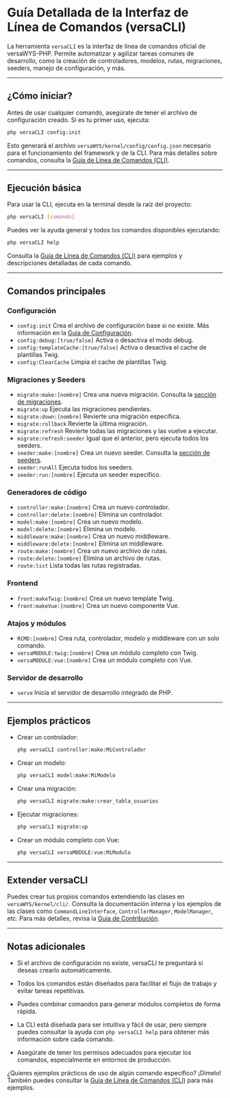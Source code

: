 # Guía Detallada de la Interfaz de Línea de Comandos (versaCLI)

La herramienta `versaCLI` es la interfaz de línea de comandos oficial de versaWYS-PHP. Permite automatizar y agilizar tareas comunes de desarrollo, como la creación de controladores, modelos, rutas, migraciones, seeders, manejo de configuración, y más.

---

## ¿Cómo iniciar?

Antes de usar cualquier comando, asegúrate de tener el archivo de configuración creado. Si es tu primer uso, ejecuta:

```bash
php versaCLI config:init
```

Esto generará el archivo `versaWYS/kernel/config/config.json` necesario para el funcionamiento del framework y de la CLI. Para más detalles sobre comandos, consulta la [Guía de Línea de Comandos (CLI)](./Guia_versaCLI.md).

---

## Ejecución básica

Para usar la CLI, ejecuta en la terminal desde la raíz del proyecto:

```bash
php versaCLI [comando]
```

Puedes ver la ayuda general y todos los comandos disponibles ejecutando:

```bash
php versaCLI help
```

Consulta la [Guía de Línea de Comandos (CLI)](./Guia_versaCLI.md) para ejemplos y descripciones detalladas de cada comando.

---

## Comandos principales

### Configuración

- `config:init`
  Crea el archivo de configuración base si no existe. Más información en la [Guía de Configuración](./CONFIGURATION.md).
- `config:debug:[true/false]`
  Activa o desactiva el modo debug.
- `config:templateCache:[true/false]`
  Activa o desactiva el cache de plantillas Twig.
- `config:ClearCache`
  Limpia el cache de plantillas Twig.

### Migraciones y Seeders

- `migrate:make:[nombre]`
  Crea una nueva migración. Consulta la [sección de migraciones](./ORM_y_BaseDeDatos.md#migraciones-control-de-esquema).
- `migrate:up`
  Ejecuta las migraciones pendientes.
- `migrate:down:[nombre]`
  Revierte una migración específica.
- `migrate:rollback`
  Revierte la última migración.
- `migrate:refresh`
  Revierte todas las migraciones y las vuelve a ejecutar.
- `migrate:refresh:seeder`
  Igual que el anterior, pero ejecuta todos los seeders.
- `seeder:make:[nombre]`
  Crea un nuevo seeder. Consulta la [sección de seeders](./ORM_y_BaseDeDatos.md#seeders-poblado-de-datos).
- `seeder:runAll`
  Ejecuta todos los seeders.
- `seeder:run:[nombre]`
  Ejecuta un seeder específico.

### Generadores de código

- `controller:make:[nombre]`
  Crea un nuevo controlador.
- `controller:delete:[nombre]`
  Elimina un controlador.
- `model:make:[nombre]`
  Crea un nuevo modelo.
- `model:delete:[nombre]`
  Elimina un modelo.
- `middleware:make:[nombre]`
  Crea un nuevo middleware.
- `middleware:delete:[nombre]`
  Elimina un middleware.
- `route:make:[nombre]`
  Crea un nuevo archivo de rutas.
- `route:delete:[nombre]`
  Elimina un archivo de rutas.
- `route:list`
  Lista todas las rutas registradas.

### Frontend

- `front:makeTwig:[nombre]`
  Crea un nuevo template Twig.
- `front:makeVue:[nombre]`
  Crea un nuevo componente Vue.

### Atajos y módulos

- `RCMD:[nombre]`
  Crea ruta, controlador, modelo y middleware con un solo comando.
- `versaMODULE:twig:[nombre]`
  Crea un módulo completo con Twig.
- `versaMODULE:vue:[nombre]`
  Crea un módulo completo con Vue.

### Servidor de desarrollo

- `serve`
  Inicia el servidor de desarrollo integrado de PHP.

---

## Ejemplos prácticos

- Crear un controlador:
  ```bash
  php versaCLI controller:make:MiControlador
  ```
- Crear un modelo:
  ```bash
  php versaCLI model:make:MiModelo
  ```
- Crear una migración:
  ```bash
  php versaCLI migrate:make:crear_tabla_usuarios
  ```
- Ejecutar migraciones:
  ```bash
  php versaCLI migrate:up
  ```
- Crear un módulo completo con Vue:
  ```bash
  php versaCLI versaMODULE:vue:MiModulo
  ```

---

## Extender versaCLI

Puedes crear tus propios comandos extendiendo las clases en `versaWYS/kernel/cli/`. Consulta la documentación interna y los ejemplos de las clases como `CommandLineInterface`, `ControllerManager`, `ModelManager`, etc. Para más detalles, revisa la [Guía de Contribución](./Guia_Contribucion.md).

---

## Notas adicionales

- Si el archivo de configuración no existe, versaCLI te preguntará si deseas crearlo automáticamente.
- Todos los comandos están diseñados para facilitar el flujo de trabajo y evitar tareas repetitivas.
- Puedes combinar comandos para generar módulos completos de forma rápida.

- La CLI está diseñada para ser intuitiva y fácil de usar, pero siempre puedes consultar la ayuda con `php versaCLI help` para obtener más información sobre cada comando.
- Asegúrate de tener los permisos adecuados para ejecutar los comandos, especialmente en entornos de producción.

¿Quieres ejemplos prácticos de uso de algún comando específico? ¡Dímelo! También puedes consultar la [Guía de Línea de Comandos (CLI)](./Guia_versaCLI.md) para más ejemplos.

